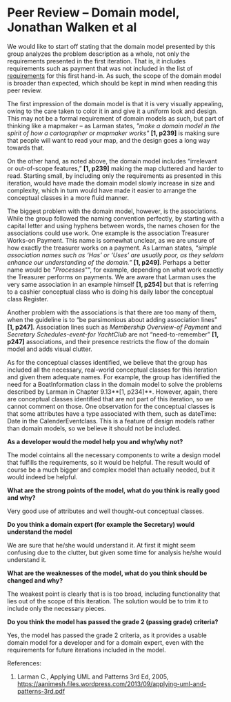 # Peer Review – Domain model, Jonathan Walken et al

We would like to start off stating that the domain model presented by this group analyzes the problem description as a whole, not only the requirements presented in the first iteration. That is, it includes requirements such as payment that was not included in the list of	[requirements](https://coursepress.lnu.se/kurs/objektorienterad-analys-och-design-med-uml/workshops-2/peer-review/) for this first hand-in. As such, the scope of the domain model is broader than expected, which should be kept in mind when reading this peer review.

The first impression of the domain model is that it is very visually appealing, owing to the care taken to color it in and give it a uniform look and design. This may not be a formal requirement of domain models as such, but part of thinking like a mapmaker – as Larman states,  *"make a domain model in the spirit of how a cartographer or mapmaker works"* **[1, p239]** is making sure that people will want to read your map, and the design goes a long way towards that.

On the other hand, as noted above, the domain model includes “irrelevant or out-of-scope features,” ****[1, p239]**** making the map cluttered and harder to read. Starting small, by including only the requirements as presented in this iteration, would have made the domain model slowly increase in size and complexity, which in turn would have made it easier to arrange the conceptual classes in a more fluid manner.

The biggest problem with the domain model, however, is the associations. While the group followed the naming convention perfectly, by starting with a capital letter and using hyphens between words, the names chosen for the associations could use work. One example is the association Treasurer Works-on Payment. This name is somewhat unclear, as we are unsure of how exactly the treasurer works on a payment. As Larman states, *“simple association names such as ‘Has’ or ‘Uses’ are usually poor, as they seldom enhance our understanding of the domain.”* **[1, p249]**. Perhaps a better name would be *"Processes*"", for example, depending on what work exactly the Treasurer performs on payments. We are aware that Larman uses the very same association in an example himself **[1, p254]** but that is referring to a cashier conceptual class who is doing his daily labor the conceptual class Register.


Another problem with the associations is that there are too many of them, when the guideline is to “be parsimonious about adding association lines” **[1, p247]**. Association lines such as *Membership Overview-of Payment* and *Secretary Schedules-event-for YachtClub* are not “need-to-remember” **[1, p247]** associations, and their presence restricts the flow of the domain model and adds visual clutter.

As for the conceptual classes identified, we believe that the group has included all the necessary, real-world conceptual classes for this iteration and given them adequate names. For example, the group has identified the need for a BoatInformation class in the domain model to solve the problems described by Larman in Chapter 9.13**[1, p234]**. However, again, there are conceptual classes identified that are not part of this iteration, so we cannot comment on those.
One observation for the conceptual classes is that some attributes have a type associated with them, such as dateTime: Date in the CalenderEventclass. This is a feature of design models rather than domain models, so we believe it should not be included.

**As a developer would the model help you and why/why not?**

The model cointains all the necessary components to write a design model that fulfills the requirements, so it would be helpful. The result would of course be a much bigger and complex model than actually needed, but it would indeed be helpful.

**What are the strong points of the model, what do you think is really good and why?**  

Very good use of attributes and well thought-out conceptual classes.

**Do you think a domain expert (for example the Secretary) would understand the model**   

We are sure that he/she would understand it. At first it might seem confusing due to the clutter, but given some time for analysis he/she would understand it.

**What are the weaknesses of the model, what do you think should be changed and why?**  

The weakest point is clearly that is is too broad, including functionality that lies out of the scope of this iteration. The solution would be to trim it to include only the necessary pieces.

**Do you think the model has passed the grade 2 (passing grade) criteria?**  

Yes, the model has passed the grade 2 criteria, as it provides a usable domain model for a developer and for a domain expert, even with the requirements for future iterations included in the model.


References:
1. Larman C., Applying UML and Patterns 3rd Ed, 2005, https://aanimesh.files.wordpress.com/2013/09/applying-uml-and-patterns-3rd.pdf
